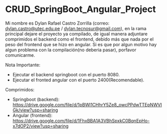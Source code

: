 # CRUD_SpringBoot_Angular_Project
Mi nombre es Dylan Rafael Castro Zorrilla (correo: dylan.castro@utec.edu.pe / dylan.tecnosur@gmail.com), en la rama principal dejare el proyecto ya compilado, de igual manera adjuntare comprimidos el backend como el frontend, debido más que nada por el peso del frontend que se hizo en angular.
Si es que por algun motivo hay algun problema con la compilación(no deberia pasar), porfavor comunicarme.

Nota Importante:
- Ejecutar el backend springboot con el puerto 8080.
- Ejecutar el fronted angular con el puerto 2400(Recomendable).

Comprimidos:
- Springboot (backend): https://drive.google.com/file/d/1pBWl1CHhrY5Ze8_owcPPdwTTEpNWVIGk/view?usp=sharing
- Angular (frontend): https://drive.google.com/file/d/1FhxBBA1A3VBhSpxkC0BqnEpHo-x7dOP2/view?usp=sharing

